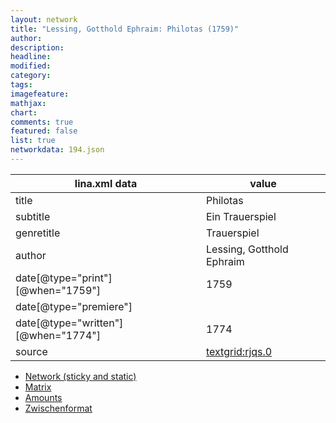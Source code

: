 ```yaml
---
layout: network
title: "Lessing, Gotthold Ephraim: Philotas (1759)"
author:
description:
headline:
modified:
category:
tags:
imagefeature: 
mathjax: 
chart: 
comments: true
featured: false
list: true
networkdata: 194.json
---
```

lina.xml data  | value
------------- | -------------
title|Philotas
subtitle|Ein Trauerspiel
genretitle|Trauerspiel
author|Lessing, Gotthold Ephraim
date[@type="print"][@when="1759"]|1759
date[@type="premiere"]|
date[@type="written"][@when="1774"]|1774
source|[textgrid:rjqs.0](https://textgridlab.org/1.0/tgcrud-public/rest/textgrid:rjqs.0/data)



* [Network (sticky and static)](/network194)
* [Matrix](/matrix194)
* [Amounts](/amounts194)
* [Zwischenformat](/lina194 )
